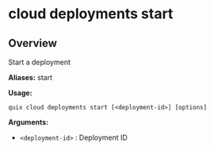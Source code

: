 # cloud deployments start

## Overview

Start a deployment

**Aliases:** start

**Usage:**

```
quix cloud deployments start [<deployment-id>] [options]
```

**Arguments:**

- `<deployment-id>` : Deployment ID

